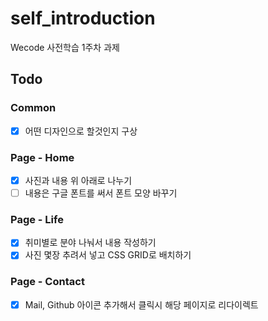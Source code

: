 # self_introduction

Wecode 사전학습 1주차 과제

## Todo

### Common

- [x] 어떤 디자인으로 할것인지 구상

### Page - Home

- [x] 사진과 내용 위 아래로 나누기
- [ ] 내용은 구글 폰트를 써서 폰트 모양 바꾸기

### Page - Life

- [x] 취미별로 분야 나눠서 내용 작성하기
- [x] 사진 몇장 추려서 넣고 CSS GRID로 배치하기

### Page - Contact

- [x] Mail, Github 아이콘 추가해서 클릭시 해당 페이지로 리다이렉트
